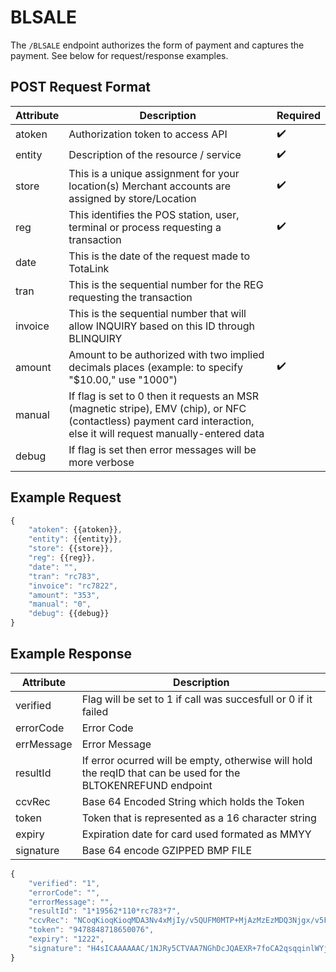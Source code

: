 # BLSALE
<PageHeader />

The `/BLSALE` endpoint authorizes the form of payment and captures the payment. See below for request/response examples.

## POST Request Format

| Attribute | Description                                                                                                           |Required
| --------- | --------------------------------------------------------------------------------------------------------------------- |--------------------
| atoken    | Authorization token to access API                                                                                     | :heavy_check_mark:
| entity    | Description of the resource / service                                                                                 | :heavy_check_mark:
| store     | This is a unique assignment for your location(s) Merchant accounts are assigned by store/Location                                                                                                                            | :heavy_check_mark:
| reg       | This identifies the POS station, user, terminal or process requesting a transaction                                                                                                                         | :heavy_check_mark:
| date      | This is the date of the request made to TotaLink                                                                    |
| tran      | This is the sequential number for the REG requesting the transaction                                                                                                                         |
| invoice   | This is the sequential number that will allow INQUIRY based on this ID through BLINQUIRY                                                                                                      |
| amount    | Amount to be authorized with two implied decimals places (example: to specify "$10.00," use "1000")                                                                                                                             | :heavy_check_mark:
| manual    | If flag is set to 0 then it requests an MSR (magnetic stripe), EMV (chip), or NFC (contactless) payment card interaction, else  it will request manually-entered data                                                  |
| debug     | If flag is set then error messages will be more verbose                                                               |

## Example Request
```Javascript
{
    "atoken": {{atoken}},
    "entity": {{entity}},
    "store": {{store}},
    "reg": {{reg}},
    "date": "",
    "tran": "rc783",
    "invoice": "rc7822",
    "amount": "353",
    "manual": "0",
    "debug": {{debug}}
}
```

## Example Response

|Attribute| Description                                     |                                                 
|----------|------------------------------------------------|
|verified  | Flag will be set to 1 if call was succesfull or 0 if it failed                    |
|errorCode | Error Code                                     |
|errMessage| Error Message                                  |
|resultId  | If error ocurred will be empty, otherwise will hold the reqID that can be used for the BLTOKENREFUND endpoint|
|ccvRec    | Base 64 Encoded String which holds the Token   |
|token     | Token that is represented as a 16 character string                            |
|expiry    | Expiration date for card used formated as MMYY | 
|signature | Base 64 encode GZIPPED BMP FILE                |

```Javascript
{
    "verified": "1",
    "errorCode": "",
    "errorMessage": "",
    "resultId": "1*19562*110*rc783*7",
    "ccvRec": "NCoqKioqKioqMDA3Nv4xMjIy/v5QUFM0MTP+MjAzMzEzMDQ3Njgx/v5FTkNSWVBURUT+Vv5WaXNh/v5Q/v5bRDIwXSBDaGFyZ2UgQWNjZXB0ZWQu/v7+/v7+MSoxOTU2MioxMTAqcmM3ODMqN/4yMDT+/v7+/v7+/v7+/jM1M/7+/v7+/v7+Q0MtU0FMRf45NDc4ODQ4NzE4NjUwMDc2/kJPTFT+/v7+/v7+/v7+/v7+/v7+/v7+/v7+/v7+/v4g/lj+cmM3ODI3/kg0c0lDQUFBQUFBQy8xTkpSeTVDVFZBQTdOR2hEY0pRQUVYUis3Zm9DQTJxc3FxaW5sV1lqb0hZNUdNUWVFUkRjbzU5dWVxZDk4ZXRxbzVxclY2am50Vm9WTFY5OW05enpnQUFBQUFBZ0wreVhkVHVQN1NMMndBQUFBQ3U5eDRBYVgxZ1cyNHFBQUE9",
    "token": "9478848718650076",
    "expiry": "1222",
    "signature": "H4sICAAAAAAC/1NJRy5CTVAA7NGhDcJQAEXR+7foCA2qsqqinlWYjoHY5GMQeERDco59ueqd98etqo5qrV6jntVoVLV99m9zzgAAAAAAgL+yXdTuP7SL2wAAAACu9x4AaX1gW24qAAA="
}
```